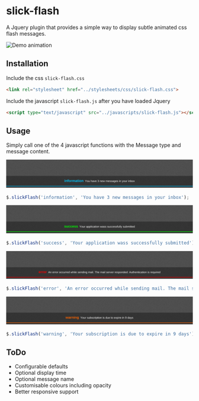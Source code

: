 # slick-flash
A Jquery plugin that provides a simple way to display subtle animated css flash messages.

![Demo animation](demo/images/demo-animation.gif?raw=true "Demo animation")

## Installation
Include the css `slick-flash.css`
```html
<link rel="stylesheet" href="../stylesheets/css/slick-flash.css">
```
Include the javascript `slick-flash.js` after you have loaded Jquery
```html
<script type="text/javascript" src="../javascripts/slick-flash.js"></script>
```

## Usage
Simply call one of the 4 javascript functions with the Message type and message content.

![Information](demo/images/information.png?raw=true "Information")
```javascript
$.slickFlash('information', 'You have 3 new messages in your inbox');
```

![Success](demo/images/success.png?raw=true "Success")
```javascript
$.slickFlash('success', 'Your application wass successfully submitted');
```

![Error](demo/images/error.png?raw=true "Error")
```javascript
$.slickFlash('error', 'An error occurred while sending mail. The mail server responded: Authentication is required');
```

![Warning](demo/images/warning.png?raw=true "Warning")
```javascript
$.slickFlash('warning', 'Your subscription is due to expire in 9 days');
```

## ToDo
 - Configurable defaults
 - Optional display time
 - Optional message name
 - Customisable colours including opacity
 - Better responsive support
